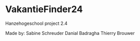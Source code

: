 # VakantieFinder24

Hanzehogeschool project 2.4

Made by:
Sabine Schreuder
Danial Badragha
Thierry Brouwer 